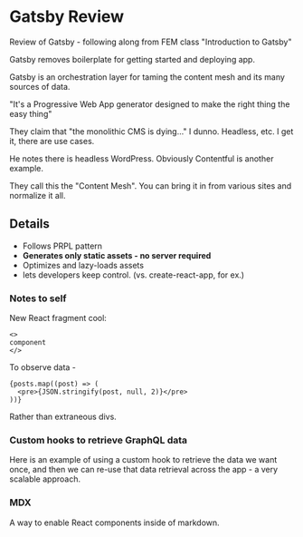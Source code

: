 # Gatsby Review

Review of Gatsby - following along from FEM class "Introduction to Gatsby"

Gatsby removes boilerplate for getting started and deploying app.

Gatsby is an orchestration layer for taming the content mesh and its many sources of data.

"It's a Progressive Web App generator designed to make the right thing the easy thing"

They claim that "the monolithic CMS is dying..." I dunno. Headless, etc. I get it, there are use cases.

He notes there is headless WordPress. Obviously Contentful is another example.

They call this the "Content Mesh". You can bring it in from various sites and normalize it all.

## Details

- Follows PRPL pattern
- **Generates only static assets - no server required**
- Optimizes and lazy-loads assets
- lets developers keep control. (vs. create-react-app, for ex.)

### Notes to self

New React fragment cool:

```
<>
component
</>
```

To observe data -

```
{posts.map((post) => (
  <pre>{JSON.stringify(post, null, 2)}</pre>
))}

```

Rather than extraneous divs.

### Custom hooks to retrieve GraphQL data

Here is an example of using a custom hook to retrieve the data we want once, and then we can re-use that data retrieval across the app - a very scalable approach.

### MDX

A way to enable React components inside of markdown.
